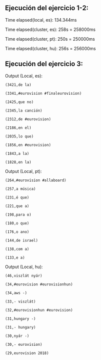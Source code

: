 ## Ejecución del ejercicio 1-2:

Time elapsed(local, es): 134.344ms

Time elapsed(cluster, es): 258s = 258000ms

Time elapsed(cluster, pt): 250s = 250000ms 

Time elapsed(cluster, hu): 256s = 256000ms

## Ejecución del ejercicio 3:

Output (Local, es):

	(3421,de la)
	
	(3341,#eurovision #finaleurovision)
	
	(2425,que no)
	
	(2345,la canción)
	
	(2312,de #eurovision)
	
	(2186,en el)
	
	(2035,lo que)
	
	(1856,en #eurovision)
	
	(1843,a la)
	
	(1828,en la)

Output (Local, pt):

	(264,#eurovision #allaboard)
	
	(257,a música)
	
	(231,é que)
	
	(221,que a)
	
	(198,para o)
	
	(180,o que)
	
	(176,o ano)
	
	(144,de israel)
	
	(138,com a)
	
	(133,e a)

Output (Local, hu):

	(46,viszlát nyár)
	
	(34,#eurovision #eurovisionhun)
	
	(34,aws -)
	
	(33,- viszlát)
	
	(32,#eurovisionhun #eurovision)
	
	(31,hungary -)
	
	(31,- hungary)
	
	(30,nyár -)
	
	(30,- eurovision)
	
	(29,eurovision 2018)
	



